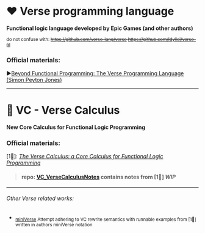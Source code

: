# ❤ Verse programming language
**Functional logic language developed by Epic Games (and other authors)**

<sub> do not confuse with: ~~https://github.com/verse-lang/verse https://github.com/Idyllei/verse-pl </sub>~~

### Official materials:
▶[Beyond Functional Programming: The Verse Programming Language (Simon Peyton Jones)](https://www.youtube.com/watch?v=832JF1o7Ck8&ab_channel=SkillsMatter)

-------------

# 💜 VC - Verse Calculus
**New Core Calculus for Functional Logic Programming**
### Official materials:
[1📝]: *[The Verse Calculus: a Core Calculus for Functional Logic Programming](https://simon.peytonjones.org/assets/pdfs/verse-March23.pdf)*


> #### repo: [VC_VerseCalculusNotes](https://github.com/UnrealVerseGuru/VC_VerseCalculus) contains notes from [1📝] *WIP*



-------------
###### Other Verse related works:

* <sub> [miniVerse](https://github.com/gregr/experiments/tree/master/verse) Attempt adhering to VC rewrite semantics with runnable examples from [1📝] written in authors miniVerse notation </sub>
